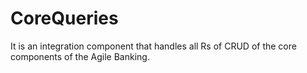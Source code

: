 CoreQueries
===========

It is an integration component that handles all Rs of CRUD of the core components of the Agile Banking.
